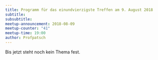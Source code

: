 ```yaml
---
title: Programm für das einundvierzigste Treffen am 9. August 2018
subtitle: 
subsubtitle: 
meetup-announcement: 2018-08-09
meetup-counter: "41"
meetup-time: 19:00
author: Profpatsch
---
```


Bis jetzt steht noch kein Thema fest.